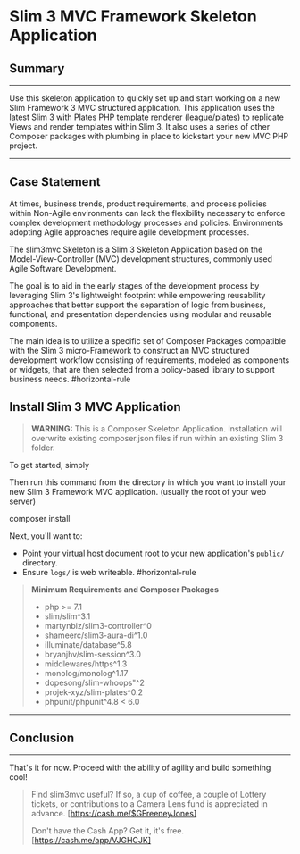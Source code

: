 # Slim 3 MVC Framework Skeleton Application

## Summary
_______________________________________________________________________________
Use this skeleton application to quickly set up and start working on a new Slim Framework 3 MVC structured application. This application uses the latest Slim 3 with Plates PHP template renderer (league/plates) to replicate Views and render templates within Slim 3. It also uses a series of other Composer packages with plumbing in place to kickstart your new MVC PHP project.
_______________________________________________________________________________

## Case Statement

At times, business trends, product requirements,  and process policies within Non-Agile environments can lack the flexibility necessary to enforce complex development methodology processes and policies.  Environments adopting Agile approaches require agile development processes.

The slim3mvc Skeleton is a Slim 3 Skeleton Application based on the Model-View-Controller (MVC) development structures, commonly used Agile Software Development.

The goal is to aid in the early stages of the development process by leveraging Slim 3's lightweight footprint while empowering reusability approaches that better support the separation of logic from business, functional, and presentation dependencies using modular and reusable components.

The main idea is to utilize a specific set of Composer Packages compatible with the Slim 3 micro-Framework to construct an MVC structured development workflow consisting of requirements, modeled as components or widgets, that are then selected from a policy-based library to support business needs.
#horizontal-rule

## Install Slim 3 MVC Application

>**WARNING:** This is a Composer Skeleton Application. Installation will overwrite existing composer.json files if run within an existing Slim 3 folder.

To get started, simply

Then run this command from the directory in which you want to install your new Slim 3 Framework MVC application. (usually the root of your web server)

 composer install

Next, you'll want to:

* Point your virtual host document root to your new application's `public/` directory.
* Ensure `logs/` is web writeable.
#horizontal-rule


>**Minimum Requirements and Composer Packages**
>* php >= 7.1
>* slim/slim^3.1
>* martynbiz/slim3-controller^0
>* shameerc/slim3-aura-di^1.0
>* illuminate/database^5.8
>* bryanjhv/slim-session^3.0
>* middlewares/https^1.3
>* monolog/monolog^1.17
>* dopesong/slim-whoops"^2
>* projek-xyz/slim-plates^0.2
>* phpunit/phpunit^4.8 < 6.0

_______________________________________________________________________________

## Conclusion
_______________________________________________________________________________

That's it for now. Proceed with the ability of agility and build something cool!


>Find slim3mvc useful? If so, a cup of coffee, a couple of Lottery tickets, or contributions to a Camera Lens fund is appreciated in advance.
> [https://cash.me/$GFreeneyJones]
>
>Don't have the Cash App?  Get it, it's free.
> [https://cash.me/app/VJGHCJK]
